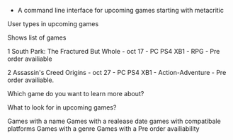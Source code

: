 - A command line interface for upcoming games starting with metacritic

User types in upcoming games

Shows list of games

1 South Park: The Fractured But Whole - oct 17 - PC PS4 XB1 - RPG - Pre order availiable

2 Assassin's Creed Origins - oct 27 - PC PS4 XB1 - Action-Adventure - Pre order availiable.

Which game do you want to learn more about?


What to look for in upcoming games?

Games with a name
Games with a realease date
games with compatibale platforms
Games with a genre
Games with a Pre order availiability
